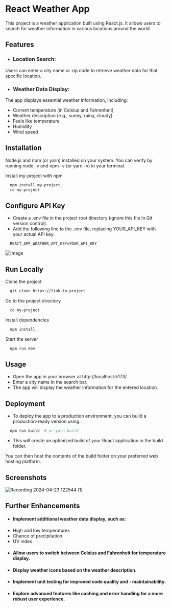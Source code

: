 
# React Weather App

This project is a weather application built using React.js. It allows users to search for weather information in various locations around the world.


## Features

- ### Location Search: 
Users can enter a city name or zip code to retrieve weather data for that specific location.

- ### Weather Data Display: 
The app displays essential weather information, including:

- Current temperature (in Celsius and Fahrenheit)
- Weather description (e.g., sunny, rainy, cloudy)
- Feels like temperature
- Humidity
- Wind speed


## Installation

Node.js and npm (or yarn) installed on your system. You can verify by running node -v and npm -v (or yarn -v) in your terminal.

Install my-project with npm

```bash
  npm install my-project
  cd my-project
```
    
## Configure API Key

- Create a .env file in the project root directory (ignore this file in Git version control).
- Add the following line to the .env file, replacing YOUR_API_KEY with your actual API key:

```http
  REACT_APP_WEATHER_API_KEY=YOUR_API_KEY
```
![image](https://github.com/AkashCodz/React-Weather-App/assets/101062599/9325a5b5-90c2-4524-a5b4-b893ff8e6c03)

## Run Locally

Clone the project

```bash
  git clone https://link-to-project
```

Go to the project directory

```bash
  cd my-project
```

Install dependencies

```bash
  npm install
```

Start the server

```bash
  npm run dev
```


## Usage

- Open the app in your browser at http://localhost:5173/.
- Enter a city name in the search bar.
- The app will display the weather information for the entered location.


## Deployment

- To deploy the app to a production environment, you can build a production-ready version using:

```bash
  npm run build  # or yarn build

```

- This will create an optimized build of your React application in the build folder.

You can then host the contents of the build folder on your preferred web hosting platform.

## Screenshots
![Recording 2024-04-23 122544 (1)](https://github.com/AkashCodz/React-Weather-App/assets/101062599/0671421e-a7e1-49f1-8619-3853c3eb175f)


## Further Enhancements

- #### Implement additional weather data display, such as:
- High and low temperatures
- Chance of precipitation
- UV index
- #### Allow users to switch between Celsius and Fahrenheit for temperature display.
- #### Display weather icons based on the weather description.
- #### Implement unit testing for improved code quality and - maintainability.
- #### Explore advanced features like caching and error handling for a more robust user experience.
